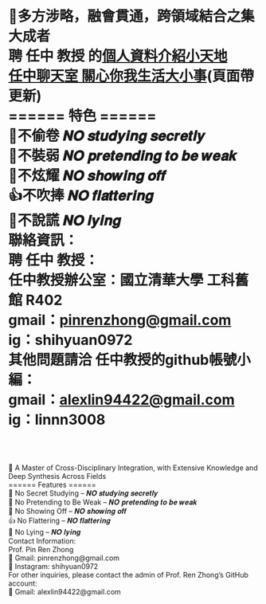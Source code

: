 🌟多方涉略，融會貫通，跨領域結合之集大成者
‎<br>
聘 任中 教授 的<a href="https://pinrenzhong.github.io/pinrenzhong/person%20introduce.html">個人資料介紹小天地<a>
<br>
<a href="https://chatgpt.com/">任中聊天室 關心你我生活大小事<a>(頁面帶更新)
<br>
====== 特色 ======
<br>
📖不偷卷 𝑵𝑶 𝒔𝒕𝒖𝒅𝒚𝒊𝒏𝒈 𝒔𝒆𝒄𝒓𝒆𝒕𝒍𝒚
<br>
💯不裝弱 𝑵𝑶 𝒑𝒓𝒆𝒕𝒆𝒏𝒅𝒊𝒏𝒈 𝒕𝒐 𝒃𝒆 𝒘𝒆𝒂𝒌
<br>
🦚不炫耀 𝑵𝑶 𝒔𝒉𝒐𝒘𝒊𝒏𝒈 𝒐𝒇𝒇
<br>
👍不吹捧 𝑵𝑶 𝒇𝒍𝒂𝒕𝒕𝒆𝒓𝒊𝒏𝒈
<br>
🤥不說謊 𝑵𝑶 𝒍𝒚𝒊𝒏𝒈
<br>
聯絡資訊：
<br>
聘 任中 教授：
<br>
任中教授辦公室：國立清華大學 工科舊館 R402
<br>
gmail：pinrenzhong@gmail.com
<br>
ig：shihyuan0972
<br>
其他問題請洽 任中教授的github帳號小編：
<br>
gmail：alexlin94422@gmail.com
<br>
ig：linnn3008
<br>
<br>
==========================================================
<br>
🌟 A Master of Cross-Disciplinary Integration, with Extensive Knowledge and Deep Synthesis Across Fields
<br>
====== Features ======
<br>
📖 No Secret Studying – 𝑵𝑶 𝒔𝒕𝒖𝒅𝒚𝒊𝒏𝒈 𝒔𝒆𝒄𝒓𝒆𝒕𝒍𝒚
<br>
💯 No Pretending to Be Weak – 𝑵𝑶 𝒑𝒓𝒆𝒕𝒆𝒏𝒅𝒊𝒏𝒈 𝒕𝒐 𝒃𝒆 𝒘𝒆𝒂𝒌
<br>
🦚 No Showing Off – 𝑵𝑶 𝒔𝒉𝒐𝒘𝒊𝒏𝒈 𝒐𝒇𝒇
<br>
👍 No Flattering – 𝑵𝑶 𝒇𝒍𝒂𝒕𝒕𝒆𝒓𝒊𝒏𝒈
<br>
🤥 No Lying – 𝑵𝑶 𝒍𝒚𝒊𝒏𝒈
<br>
Contact Information:
<br>
Prof. Pin Ren Zhong
<br>
📧 Gmail: pinrenzhong@gmail.com
<br>
📸 Instagram: shihyuan0972
<br>
For other inquiries, please contact the admin of Prof. Ren Zhong’s GitHub account:
<br>
📧 Gmail: alexlin94422@gmail.com
<br>
